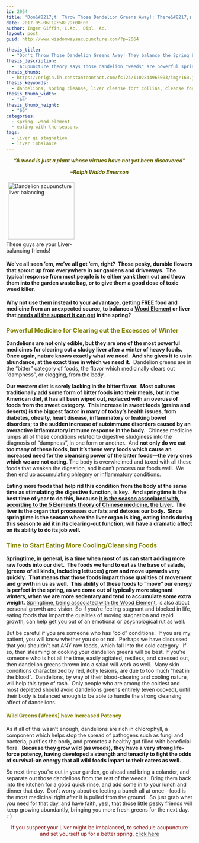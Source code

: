 ```yaml
---
id: 2064
title: 'Don&#8217;t  Throw Those Dandelion Greens Away!: There&#8217;s Powerful Medicine for Springtime in Those Garden Weeds'
date: 2017-05-06T12:58:29+00:00
author: Inger Giffin, L.Ac., Dipl. Ac.
layout: post
guid: http://www.wisdomwaysacupuncture.com/?p=2064

thesis_title:
  - "Don't Throw Those Dandelion Greens Away! They balance the Spring Liver"
thesis_description:
  - 'Acupuncture theory says those dandelion "weeds" are powerful springtime, Liver-balancing medicine, clearing out the sluggishness of winter. '
thesis_thumb:
  - https://origin.ih.constantcontact.com/fs124/1102844965003/img/160.jpg
thesis_keywords:
  - dandelions, spring cleanse, liver cleanse fort collins, cleanse fort collins
thesis_thumb_width:
  - "66"
thesis_thumb_height:
  - "66"
categories:
  - spring--wood-element
  - eating-with-the-seasons
tags:
  - liver qi stagnation
  - liver imbalance
---
```

<div align="center">
  <p>
    <span style="color: #636303;"><strong><em>&#8220;A weed is just a plant whose virtues have not yet been discovered&#8221;</em></strong></span>
  </p>
  
  <p>
    <span style="color: #636303;"><strong><em>&#8211;Ralph Waldo Emerson</em></strong></span>
  </p>
  
  <div align="center">
  </div>
</div>

<div style="width: 189px" class="wp-caption alignleft">
  <img class=" " style="margin: 5px; border: 0px none;" title="Dandelions balance your liver" src="https://origin.ih.constantcontact.com/fs124/1102844965003/img/160.jpg" alt="Dandelion acupuncture liver balancing" width="179" height="154" name="ACCOUNT.IMAGE.160" align="left" border="0" hspace="10" vspace="5" />
  
  <p class="wp-caption-text">
    These guys are your Liver-balancing friends!
  </p>
</div>

#### We&#8217;ve all seen &#8217;em, we&#8217;ve all got &#8217;em, right?  Those pesky, durable flowers that sprout up from everywhere in our gardens and driveways.  The typical response from most people is to either yank them out and throw them into the garden waste bag, or to give them a good dose of toxic weed killer.

**Why not use them instead to your advantage, getting FREE food and medicine from an unexpected source, to balance a [Wood Element](http://www.wisdomwaysacupuncture.com/2018/05/10/the-wood-element-of-acupuncture-theory/) or liver that [needs all the support it can get](http://www.wisdomwaysacupuncture.com/2011/03/21/its-wood-season-tips-for-keeping-your-liver-happy-this-spring/) in the spring?**

### <span style="color: #808000;">Powerful Medicine for Clearing out the Excesses of Winter</span>

**Dandelions are not only edible, but they are one of the most powerful medicines for clearing out a sludgy liver after a winter of heavy foods.  Once again, nature knows exactly what we need.  And she gives it to us in abundance, at the exact time in which we need it.**  Dandelion greens are in the &#8220;bitter&#8221; category of foods, the flavor which medicinally clears out &#8220;dampness&#8221;, or clogging, from the body.

**Our western diet is sorely lacking in the bitter flavor.  Most cultures traditionally add some form of bitter foods into their meals, but in the American diet, it has all been wiped out, replaced with an overuse of foods from the sweet category.  This increase in sweet foods (grains and deserts) is the biggest factor in many of today&#8217;s health issues, from diabetes, obesity, heart disease, inflammatory or leaking bowel disorders; to the sudden increase of autoimmune disorders caused by an overactive inflammatory immune response in the body.**  Chinese medicine lumps all of these conditions related to digestive sludginess into the diagnosis of &#8220;dampness&#8221;, in one form or another.  And **not only do we eat too many of these foods, but it&#8217;s these very foods which cause an increased need for the cleansing power of the bitter foods&#8212;the very ones which we are not eating**. The body is overwhelmed and taxed with all these foods that weaken the digestion, and it can&#8217;t process our foods well.  We then end up accumulating phlegmy or inflammatory conditions.

**Eating more foods that help rid this condition from the body at the same time as stimulating the digestive function, is key.**  **And springtime is the best time of year to do this, because [it is the season associated with, according to the 5 Elements theory of Chinese medicine, the Liver](http://www.wisdomwaysacupuncture.com/2018/03/09/ready-set-wood-season-what-acupuncture-theory-has-to-say-about-spring/).  The liver is the organ that processes our fats and detoxes our body.  Since springtime is the season where the liver organ is king, eating foods during this season to aid it in its clearing-out function, will have a dramatic affect on its ability to do its job well.**

### <span style="color: #808000;">Time to Start Eating More Cooling/Cleansing Foods</span>

**Springtime, in general, is a time when most of us can start adding more raw foods into our diet.  The foods we tend to eat as the base of salads, (greens of all kinds, including lettuces) grow and move upwards very quickly.  That means that those foods impart those qualities of movement and growth in us as well.  This ability of these foods to &#8220;move&#8221; our energy is perfect in the spring, as we come out of typically more stagnant winters, when we are more sedentary and tend to accumulate some extra weight.** [Springtime, being associated with the Wood Element](http://www.wisdomwaysacupuncture.com/2013/03/23/ready-set-wood-season-what-acupuncture-theory-has-to-say-about-spring/ "Ready, Set…WOOD SEASON! What Acupuncture Theory Has to Say About Spring"), is also about personal growth and vision. So if you&#8217;re feeling stagnant and blocked in life, eating foods that impart the qualities of moving stagnation and rapid growth, can help get you out of an emotional or psychological rut as well.

But be careful if you are someone who has &#8220;cold&#8221; conditions.  If you are my patient, you will know whether you do or not.  Perhaps we have discussed that you shouldn&#8217;t eat ANY raw foods, which fall into the cold category.  If so, then steaming or cooking your dandelion greens will be best. If you&#8217;re someone who is hot all the time, easily agitated, restless, and stressed out, then dandelion greens thrown into a salad will work as well.  Many skin conditions characterized by red, itchy lesions, are due to too much &#8220;heat in the blood&#8221;.  Dandelions, by way of their blood-clearing and cooling nature, will help this type of rash.  Only people who are among the coldest and most depleted should avoid dandelions greens entirely (even cooked), until their body is balanced enough to be able to handle the strong cleansing affect of dandelions.

#### <span style="color: #808000;">Wild Greens (Weeds) have Increased Potency</span>

As if all of this wasn&#8217;t enough, dandelions are rich in chlorophyll, a component which helps stop the spread of pathogens such as fungi and bacteria, purifies the body, and promotes a healthy gut filled with beneficial flora.  **Because they grow wild (as weeds), they have a very strong life-force potency, having developed a strength and tenacity to fight the odds of survival&#8211;an energy that all wild foods impart to their eaters as well.**

So next time you&#8217;re out in your garden, go ahead and bring a colander, and separate out those dandelions from the rest of the weeds.  Bring them back into the kitchen for a good quick rinse, and add some in to your lunch and dinner that day.  Don&#8217;t worry about collecting a bunch all at once&#8212;food is the most medicinal right after it is pulled from the ground.  So just grab what you need for that day, and have faith, yes!, that those little pesky friends will keep growing abundantly, bringing you more fresh greens for the next day.  :-)

<p style="text-align: center;">
  <span style="color: #800000;">If you suspect your Liver might be imbalanced, to schedule acupuncture and set yourself up for a better spring, <a title="Online Acupuncture Scheduling" href="http://www.wisdomwaysacupuncture.com/acupuncture-appointment-scheduling/">click here</a></span>
</p>

<p style="text-align: center;">